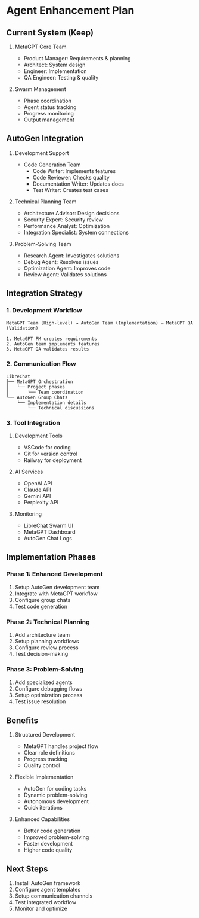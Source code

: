 # Agent Enhancement Plan

## Current System (Keep)
1. MetaGPT Core Team
   - Product Manager: Requirements & planning
   - Architect: System design
   - Engineer: Implementation
   - QA Engineer: Testing & quality

2. Swarm Management
   - Phase coordination
   - Agent status tracking
   - Progress monitoring
   - Output management

## AutoGen Integration
1. Development Support
   - Code Generation Team
     * Code Writer: Implements features
     * Code Reviewer: Checks quality
     * Documentation Writer: Updates docs
     * Test Writer: Creates test cases

2. Technical Planning Team
   - Architecture Advisor: Design decisions
   - Security Expert: Security review
   - Performance Analyst: Optimization
   - Integration Specialist: System connections

3. Problem-Solving Team
   - Research Agent: Investigates solutions
   - Debug Agent: Resolves issues
   - Optimization Agent: Improves code
   - Review Agent: Validates solutions

## Integration Strategy

### 1. Development Workflow
```
MetaGPT Team (High-level) → AutoGen Team (Implementation) → MetaGPT QA (Validation)

1. MetaGPT PM creates requirements
2. AutoGen team implements features
3. MetaGPT QA validates results
```

### 2. Communication Flow
```
LibreChat
├── MetaGPT Orchestration
│   └── Project phases
│       └── Team coordination
└── AutoGen Group Chats
    └── Implementation details
        └── Technical discussions
```

### 3. Tool Integration
1. Development Tools
   - VSCode for coding
   - Git for version control
   - Railway for deployment

2. AI Services
   - OpenAI API
   - Claude API
   - Gemini API
   - Perplexity API

3. Monitoring
   - LibreChat Swarm UI
   - MetaGPT Dashboard
   - AutoGen Chat Logs

## Implementation Phases

### Phase 1: Enhanced Development
1. Setup AutoGen development team
2. Integrate with MetaGPT workflow
3. Configure group chats
4. Test code generation

### Phase 2: Technical Planning
1. Add architecture team
2. Setup planning workflows
3. Configure review process
4. Test decision-making

### Phase 3: Problem-Solving
1. Add specialized agents
2. Configure debugging flows
3. Setup optimization process
4. Test issue resolution

## Benefits
1. Structured Development
   - MetaGPT handles project flow
   - Clear role definitions
   - Progress tracking
   - Quality control

2. Flexible Implementation
   - AutoGen for coding tasks
   - Dynamic problem-solving
   - Autonomous development
   - Quick iterations

3. Enhanced Capabilities
   - Better code generation
   - Improved problem-solving
   - Faster development
   - Higher code quality

## Next Steps
1. Install AutoGen framework
2. Configure agent templates
3. Setup communication channels
4. Test integrated workflow
5. Monitor and optimize
